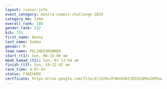 ```yaml
---
layout: runner-info 
event_category: mantra-summit-challenge-2019 
category_km: 15km 
overall_rank: 188
gender_rank: 132
bib: 751
first_name: Denny
last_name: Samba
gender: M
team_name: PELINDO3RUNNER
start_(t1): Sun, 06-15-00 am
mbah_kamad_(t2): Sun, 07-13-54 am
finish_(t3): Sun, 10-22-42 am
race_time: 4-07-42
status: FINISHER
certficate: https:drive.google.com/file/d/1SX9vJF4DnhO0IJMZUIaMOeZ9FEuwLl01/view?usp=sharing
---
```

